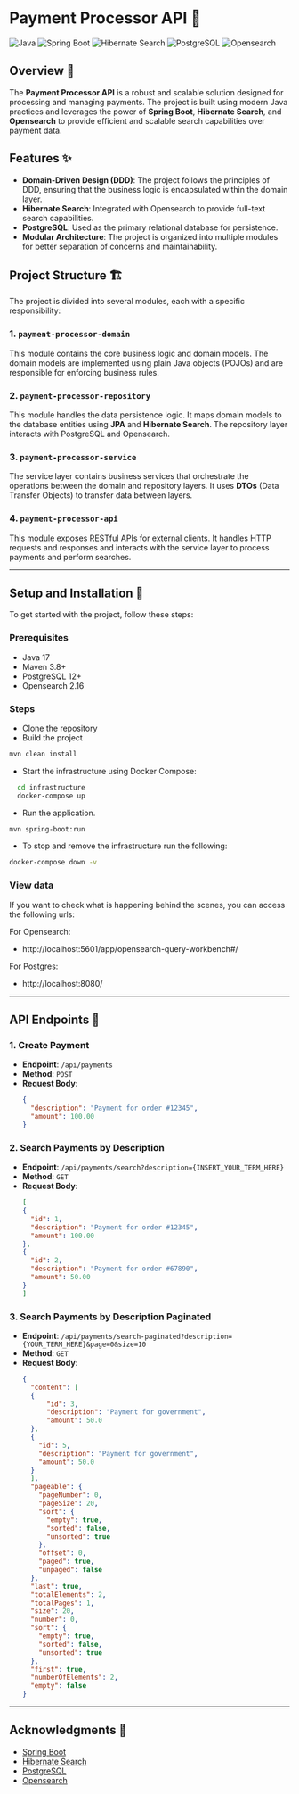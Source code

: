# Payment Processor API 🏦

![Java](https://img.shields.io/badge/Java-17-blue)
![Spring Boot](https://img.shields.io/badge/Spring%20Boot-3.3.3-brightgreen)
![Hibernate Search](https://img.shields.io/badge/Hibernate%20Search-7.2.0-yellowgreen)
![PostgreSQL](https://img.shields.io/badge/PostgreSQL-%3E%3D12-blue)
![Opensearch](https://img.shields.io/badge/Opensearch-2.16-orange)

## Overview 📖

The **Payment Processor API** is a robust and scalable solution designed for processing and managing payments. The project is built using modern Java practices and leverages the power of **Spring Boot**, **Hibernate Search**, and **Opensearch** to provide efficient and scalable search capabilities over payment data.

## Features ✨

- **Domain-Driven Design (DDD)**: The project follows the principles of DDD, ensuring that the business logic is encapsulated within the domain layer.
- **Hibernate Search**: Integrated with Opensearch to provide full-text search capabilities.
- **PostgreSQL**: Used as the primary relational database for persistence.
- **Modular Architecture**: The project is organized into multiple modules for better separation of concerns and maintainability.

## Project Structure 🏗️

The project is divided into several modules, each with a specific responsibility:

### 1. `payment-processor-domain`
This module contains the core business logic and domain models. The domain models are implemented using plain Java objects (POJOs) and are responsible for enforcing business rules.

### 2. `payment-processor-repository`
This module handles the data persistence logic. It maps domain models to the database entities using **JPA** and **Hibernate Search**. The repository layer interacts with PostgreSQL and Opensearch.

### 3. `payment-processor-service`
The service layer contains business services that orchestrate the operations between the domain and repository layers. It uses **DTOs** (Data Transfer Objects) to transfer data between layers.

### 4. `payment-processor-api`
This module exposes RESTful APIs for external clients. It handles HTTP requests and responses and interacts with the service layer to process payments and perform searches.

---
## Setup and Installation 🚀

To get started with the project, follow these steps:

### **Prerequisites**

* Java 17
* Maven 3.8+
* PostgreSQL 12+
* Opensearch 2.16

### **Steps**

- Clone the repository
- Build the project
```bash
mvn clean install
```
- Start the infrastructure using Docker Compose:

```bash
  cd infrastructure
  docker-compose up
```
- Run the application.
```bash
mvn spring-boot:run
```

- To stop and remove the infrastructure run the following:
```bash
docker-compose down -v
```

### **View data**

If you want to check what is happening behind the scenes, you can access the following urls:

For Opensearch:
- http://localhost:5601/app/opensearch-query-workbench#/

For Postgres:
- http://localhost:8080/

---
## API Endpoints 📡

### 1. Create Payment
- **Endpoint**: `/api/payments`
- **Method**: `POST`
- **Request Body**:
  ```json
  {
    "description": "Payment for order #12345",
    "amount": 100.00
  }
  ```

### 2. Search Payments by Description
- **Endpoint**: `/api/payments/search?description={INSERT_YOUR_TERM_HERE}`
- **Method**: `GET`
- **Request Body**:
  ```json
  [
  {
    "id": 1,
    "description": "Payment for order #12345",
    "amount": 100.00
  },
  {
    "id": 2,
    "description": "Payment for order #67890",
    "amount": 50.00
  }
  ]
  ```
### 3. Search Payments by Description Paginated
- **Endpoint**: `/api/payments/search-paginated?description={YOUR_TERM_HERE}&page=0&size=10`
- **Method**: `GET`
- **Request Body**:
  ```json
  {
    "content": [
    {
        "id": 3,
        "description": "Payment for government",
        "amount": 50.0
    },
    {
      "id": 5,
      "description": "Payment for government",
      "amount": 50.0
    }
    ],
    "pageable": {
      "pageNumber": 0,
      "pageSize": 20,
      "sort": {
        "empty": true,
        "sorted": false,
        "unsorted": true
      },
      "offset": 0,
      "paged": true,
      "unpaged": false
    },
    "last": true,
    "totalElements": 2,
    "totalPages": 1,
    "size": 20,
    "number": 0,
    "sort": {
      "empty": true,
      "sorted": false,
      "unsorted": true
    },
    "first": true,
    "numberOfElements": 2,
    "empty": false
  }
  ```
---
## Acknowledgments 🎉
- [Spring Boot](https://spring.io/projects/spring-boot)
- [Hibernate Search](https://docs.jboss.org/hibernate/search/7.2/reference/en-US/html_single/index.html#backend-elasticsearch-compatibility-opensearch)
- [PostgreSQL](https://hub.docker.com/_/postgres)
- [Opensearch](https://opensearch.org/docs/latest/install-and-configure/install-opensearch/docker/)
